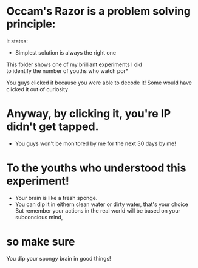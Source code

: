 # Occam's Razor is a problem solving principle:
It states:  
* Simplest solution is always the right one

This folder shows one of my brilliant experiments I did  
to identify the number of youths who watch por*  

You guys clicked it because you were able to decode it! Some would have clicked it out of curiosity  

# Anyway, by clicking it, you're IP didn't get tapped.  
* You guys won't be monitored by me for the next 30 days by me!

# To the youths who understood this experiment!
* Your brain is like a fresh sponge.  
* You can dip it in eithern clean water or dirty water, that's your choice  
But remember your actions in the real world will be based on your subconcious mind,   
# so make sure  
You dip your spongy brain in good things!
